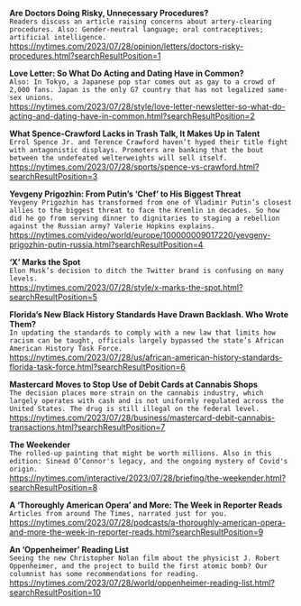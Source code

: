 **Are Doctors Doing Risky, Unnecessary Procedures?**\
`Readers discuss an article raising concerns about artery-clearing procedures. Also: Gender-neutral language; oral contraceptives; artificial intelligence.`\
https://nytimes.com/2023/07/28/opinion/letters/doctors-risky-procedures.html?searchResultPosition=1

**Love Letter: So What Do Acting and Dating Have in Common?**\
`Also: In Tokyo, a Japanese pop star comes out as gay to a crowd of 2,000 fans. Japan is the only G7 country that has not legalized same-sex unions.`\
https://nytimes.com/2023/07/28/style/love-letter-newsletter-so-what-do-acting-and-dating-have-in-common.html?searchResultPosition=2

**What Spence-Crawford Lacks in Trash Talk, It Makes Up in Talent**\
`Errol Spence Jr. and Terence Crawford haven’t hyped their title fight with antagonistic displays. Promoters are banking that the bout between the undefeated welterweights will sell itself.`\
https://nytimes.com/2023/07/28/sports/spence-vs-crawford.html?searchResultPosition=3

**Yevgeny Prigozhin: From Putin’s ‘Chef’ to His Biggest Threat**\
`Yevgeny Prigozhin has transformed from one of Vladimir Putin’s closest allies to the biggest threat to face the Kremlin in decades. So how did he go from serving dinner to dignitaries to staging a rebellion against the Russian army? Valerie Hopkins explains.`\
https://nytimes.com/video/world/europe/100000009017220/yevgeny-prigozhin-putin-russia.html?searchResultPosition=4

**‘X’ Marks the Spot**\
`Elon Musk’s decision to ditch the Twitter brand is confusing on many levels.`\
https://nytimes.com/2023/07/28/style/x-marks-the-spot.html?searchResultPosition=5

**Florida’s New Black History Standards Have Drawn Backlash. Who Wrote Them?**\
`In updating the standards to comply with a new law that limits how racism can be taught, officials largely bypassed the state’s African American History Task Force.`\
https://nytimes.com/2023/07/28/us/african-american-history-standards-florida-task-force.html?searchResultPosition=6

**Mastercard Moves to Stop Use of Debit Cards at Cannabis Shops**\
`The decision places more strain on the cannabis industry, which largely operates with cash and is not uniformly regulated across the United States. The drug is still illegal on the federal level.`\
https://nytimes.com/2023/07/28/business/mastercard-debit-cannabis-transactions.html?searchResultPosition=7

**The Weekender**\
`The rolled-up painting that might be worth millions. Also in this edition: Sinead O’Connor's legacy, and the ongoing mystery of Covid's origin.`\
https://nytimes.com/interactive/2023/07/28/briefing/the-weekender.html?searchResultPosition=8

**A ‘Thoroughly American Opera’ and More: The Week in Reporter Reads**\
`Articles from around The Times, narrated just for you.`\
https://nytimes.com/2023/07/28/podcasts/a-thoroughly-american-opera-and-more-the-week-in-reporter-reads.html?searchResultPosition=9

**An ‘Oppenheimer’ Reading List**\
`Seeing the new Christopher Nolan film about the physicist J. Robert Oppenheimer, and the project to build the first atomic bomb? Our columnist has some recommendations for reading.`\
https://nytimes.com/2023/07/28/world/oppenheimer-reading-list.html?searchResultPosition=10

